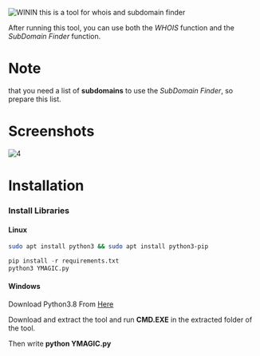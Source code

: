 ![WININ](https://user-images.githubusercontent.com/115831872/197540852-c19626c3-e859-4445-8fbb-12016de5f849.png)
this is a tool for whois and subdomain finder

After running this tool, you can use both the *WHOIS* function and the *SubDomain Finder* function.
# Note 
that you need a list of **subdomains** to use the *SubDomain Finder*, so prepare this list.
# Screenshots
![4](https://user-images.githubusercontent.com/115831872/195926025-5e5511ee-7a10-4370-93f3-de5f587521c7.png)
# Installation
### Install Libraries
#### Linux
```bash
sudo apt install python3 && sudo apt install python3-pip
```
```python
pip install -r requirements.txt
python3 YMAGIC.py
```
#### Windows
Download Python3.8 From [Here](https://www.python.org/ftp/python/3.8.0/python-3.8.0-amd64.exe)

Download and extract the tool and run **CMD.EXE** in the extracted folder of the tool.

Then write **python YMAGIC.py**

